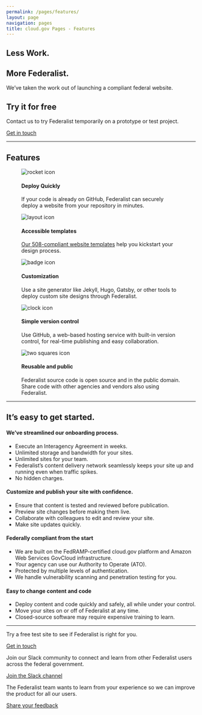 ```yaml
---
permalink: /pages/features/
layout: page
navigation: pages
title: cloud.gov Pages - Features
---
```


<section class="usa-section">
    <div class="grid-row grid-gap">
      <div class="tablet:grid-col-8 site-welcome">
        <h1>Less Work.</h1>
        <h1>More Federalist.</h1>
        <p class="usa-intro">We’ve taken the work out of launching a compliant federal website.</p>
      </div>
      <div class="tablet:grid-col-4 usa-section--dark margin-top-8">
        <h2>Try it for free</h2>
        <p class="usa-intro">Contact us to try Federalist temporarily on a prototype or test project.</p>
        <p><a class="usa-button" href="mailto:federalist-inquiries@gsa.gov?body=What%27s%20your%20name%3F%0A%0AWhat%20agency%20or%20office%20do%20you%20work%20for%3F%0A%0AWhat%27s%20your%20job%20title%20or%20role%3F%0A%0ATell%20us%20a%20little%20about%20your%20website%20project%20or%20your%20questions%20about%20federalist:%0A%0AIf%20you%27d%20like%20us%20to%20call%20you%2C%20what%27s%20your%20phone%20number%20and%20when%20might%20be%20a%20good%20time%3F%0A"> Get in touch</a></p>
      </div>
    </div>
</section>
<hr />
<section class="usa-graphic-list usa-section">
  <a name="How it works"></a>
  <div class="grid-row grid-gap">
    <h2>Features</h2>
  </div>
  <div class="grid-row">
    <div class="grid-col-4">
      <figure class="figure">
        <img alt="rocket icon" src="{{site.baseurl}}/assets/pages/images/icons/icon-rocket-color.svg">
        <figcaption>
          <h4>Deploy Quickly</h4>
          <p>If your code is already on GitHub, Federalist can securely deploy a website from your repository in minutes.</p>
        </figcaption>
      </figure>
    </div> 
    <div class="grid-col-4">
      <figure class="figure">
        <img alt="layout icon"  src="{{site.baseurl}}/assets/pages/images/icons/icon-layout-color.svg">
        <figcaption>
          <h4>Accessible templates</h4>
          <p><a href="https://federalist.18f.gov/pages/using-federalist/templates/">Our 508-compliant website templates</a> help you kickstart your design process.</p>
        </figcaption>
      </figure>
    </div>
    <div class="grid-col-4">
      <figure class="figure">
        <img alt="badge icon" src="{{site.baseurl}}/assets/pages/images/icons/icon-badge-color.svg">
        <figcaption>
          <h4>Customization</h4>
          <p>Use a site generator like Jekyll, Hugo, Gatsby, or other tools to deploy custom site designs through Federalist.</p>
        </figcaption>
      </figure>
    </div>
  </div>
  <div class="grid-row">
    <div class="grid-col-4">
      <figure class="figure">
        <img alt="clock icon" src="{{site.baseurl}}/assets/pages/images/icons/icon-clockback-color.svg">
        <figcaption>
          <h4>Simple version control</h4>
          <p>Use GitHub, a web-based hosting service with built-in version control, for real-time publishing and easy collaboration.</p>
        </figcaption>
      </figure>
    </div> 
    <div class="grid-col-4">
      <figure class="figure">
        <img alt="two squares icon" src="{{site.baseurl}}/assets/pages/images/icons/icon-two-squares-color.svg">
        <figcaption>
          <h4>Reusable and public</h4>
          <p>Federalist source code is open source and in the public domain. Share code with other agencies and vendors also using Federalist.</p>
        </figcaption>
      </figure>
    </div>
  </div>
</section>
<hr />
<section class="usa-section">
  <div class="grid-row grid-gap">
    <div class="tablet:grid-col-7 usa-prose">
      <h2>It’s easy to get started.</h2>
    </div>
  </div>
  <div class="grid-row grid-gap margin-top-4">
    <div class="tablet:grid-col-6 usa-prose">
      <h4>We’ve streamlined our onboarding process.</h4>
      <ul class="column-single">
        <li>Execute an Interagency Agreement in weeks.</li>
        <li>Unlimited storage and bandwidth for your sites.</li>
        <li>Unlimited sites for your team.</li>
        <li>Federalist’s content delivery network seamlessly keeps your site up and running even when traffic spikes.</li>
        <li>No hidden charges.</li>
      </ul>
    </div>
    <div class="tablet:grid-col-6 usa-prose">
      <h4>Customize and publish your site with confidence.</h4>
      <ul class="column-single">
        <li>Ensure that content is tested and reviewed before publication.</li>
        <li>Preview site changes before making them live.</li>
        <li>Collaborate with colleagues to edit and review your site.</li>
        <li>Make site updates quickly.</li>
      </ul>
    </div>
  </div>
  <div class="grid-row grid-gap margin-top-4">
    <div class="tablet:grid-col-6 usa-prose">
      <h4>Federally compliant from the start</h4>
      <ul class="column-single">
        <li>We are built on the FedRAMP-certified cloud.gov platform and Amazon Web Services GovCloud infrastructure.</li>
        <li>Your agency can use our Authority to Operate (ATO).</li>
        <li>Protected by multiple levels of authentication.</li>
        <li>We handle vulnerability scanning and penetration testing for you.</li>
      </ul>
    </div>
    <div class="tablet:grid-col-6 usa-prose">
      <h4>Easy to change content and code</h4>
      <ul class="column-single">
        <li>Deploy content and code quickly and safely, all while under your control.</li>
        <li>Move your sites on or off of Federalist at any time.</li>
        <li>Closed-source software may require expensive training to learn.</li>
      </ul>
    </div>
  </div>
</section>
<hr />
<section class="usa-section">
  <div class="grid-row">
    <div class="tablet:grid-col-4">
      <p>Try a free test site to see if Federalist is right for you.</p>
      <a class="usa-button callout-inline" href="mailto:federalist-inquiries@gsa.gov?body=What%27s%20your%20name%3F%0A%0AWhat%20agency%20or%20office%20do%20you%20work%20for%3F%0A%0AWhat%27s%20your%20job%20title%20or%20role%3F%0A%0ATell%20us%20a%20little%20about%20your%20website%20project%20or%20your%20questions%20about%20federalist:%0A%0AIf%20you%27d%20like%20us%20to%20call%20you%2C%20what%27s%20your%20phone%20number%20and%20when%20might%20be%20a%20good%20time%3F%0A">Get in touch</a>
    </div>
    <div class="tablet:grid-col-4">
      <p>Join our Slack community to connect and learn from other Federalist users across the federal government.</p>
      <a class="usa-button" href="https://chat.18f.gov/">Join the Slack channel</a>
    </div>
    <div class="tablet:grid-col-4">
      <p>The Federalist team wants to learn from your experience so we can improve the product for all our users.</p>
      <a class="usa-button" href="mailto:federalist-inquiries@gsa.gov">Share your feedback</a>
    </div>
  </div>
</section>
